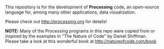 This repository is for the development of <b>Processing</b> code, an open-source language for, among many other applications, data visualization. 

Please check out http://processing.org for details!

<b>NOTE:</b> Many of the Processing programs in this repo were copied from or inspired by the examples in "The Nature of Code" by Daniel Shiffman. Please take a look at this wonderful book at http://natureofcode.com/book
